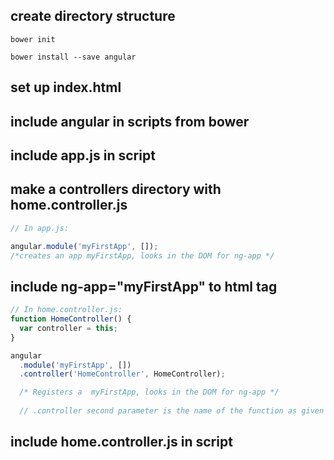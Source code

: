 ## create directory structure
``` shell
bower init
```

``` shell
bower install --save angular
```

## set up index.html
## include angular in scripts from bower
## include app.js in script
## make a controllers directory with home.controller.js

``` javascript
// In app.js:

angular.module('myFirstApp', []);
/*creates an app myFirstApp, looks in the DOM for ng-app */
```
## include ng-app="myFirstApp" to html tag

``` javascript
// In home.controller.js:
function HomeController() {
  var controller = this;
}

angular
  .module('myFirstApp', [])
  .controller('HomeController', HomeController);

  /* Registers a  myFirstApp, looks in the DOM for ng-app */
  
  // .controller second parameter is the name of the function as given in its declaration
```
## include home.controller.js in script
